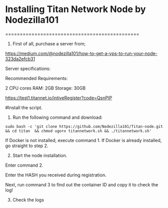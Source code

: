 # Installing Titan Network Node by Nodezilla101
==============================================

1. First of all, purchase a server from;
   
https://medium.com/@nodezilla101/how-to-get-a-vps-to-run-your-node-323da2efcb31

Server specifications:

Recommended Requirements:

2 CPU cores
RAM: 2GB
Storage: 30GB

https://test1.titannet.io/intiveRegister?code=QsnPIP

#Install the script.

1. Run the following command and download:

```sudo bash -c 'git clone https://github.com/Nodezilla101/Titan-node.git && cd titan  && chmod ugo+x titannetwork.sh && ./titannetwork.sh'```

If Docker is not installed, execute command 1. 
If Docker is already installed, go straight to step 2.

2. Start the node installation.

Enter command 2. 

Enter the HASH you received during registration.

Next, run command 3 to find out the container ID and copy it to check the log!

3. Check the logs
